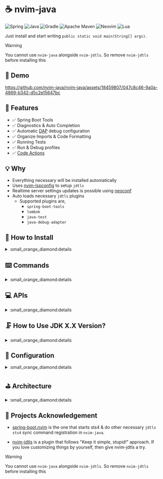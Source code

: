 # :coffee: nvim-java

![Spring](https://img.shields.io/badge/Spring-6DB33F?style=for-the-badge&logo=spring&logoColor=white)
![Java](https://img.shields.io/badge/java-%23ED8B00.svg?style=for-the-badge&logo=openjdk&logoColor=white)
![Gradle](https://img.shields.io/badge/Gradle-02303A.svg?style=for-the-badge&logo=Gradle&logoColor=white)
![Apache Maven](https://img.shields.io/badge/Apache%20Maven-C71A36?style=for-the-badge&logo=Apache%20Maven&logoColor=white)
![Neovim](https://img.shields.io/badge/NeoVim-%2357A143.svg?&style=for-the-badge&logo=neovim&logoColor=white)
![Lua](https://img.shields.io/badge/lua-%232C2D72.svg?style=for-the-badge&logo=lua&logoColor=white)

Just install and start writing `public static void main(String[] args)`.

> [!WARNING]
> You cannot use `nvim-java` alongside `nvim-jdtls`. So remove `nvim-jdtls` before installing this

## :loudspeaker: Demo

<https://github.com/nvim-java/nvim-java/assets/18459807/047c8c46-9a0a-4869-b342-d5c2e15647bc>

## :dizzy: Features

- :white_check_mark: Spring Boot Tools
- :white_check_mark: Diagnostics & Auto Completion
- :white_check_mark: Automatic [DAP](https://github.com/mfussenegger/nvim-dap)
  debug configuration
- :white_check_mark: Organize Imports & Code Formatting
- :white_check_mark: Running Tests
- :white_check_mark: Run & Debug profiles
- :white_check_mark: [Code Actions](https://github.com/nvim-java/nvim-java/wiki/Tips-&-Tricks#running-code-actions)

## :bulb: Why

- Everything necessary will be installed automatically
- Uses [nvim-lspconfig](https://github.com/neovim/nvim-lspconfig) to setup `jdtls`
- Realtime server settings updates is possible using [neoconf](https://github.com/folke/neoconf.nvim)
- Auto loads necessary `jdtls` plugins
  - Supported plugins are,
    - `spring-boot-tools`
    - `lombok`
    - `java-test`
    - `java-debug-adapter`

## :hammer: How to Install

<details>

<summary>:small_orange_diamond:details</summary>

### Starter Configs (Recommend for newbies)

Following are forks of original repositories pre-configured for java. If you
don't know how to get started, use one of the following to get started.

- [LazyVim](https://github.com/nvim-java/starter-lazyvim)
- [Kickstart](https://github.com/nvim-java/starter-kickstart)

### Distribution Specific Instructions

- [LazyVim](https://github.com/nvim-java/nvim-java/wiki/Lazyvim)
- [Kickstart](https://github.com/nvim-java/nvim-java/wiki/Kickstart)

### Custom Configuration Instructions

- Install the plugin

Using [lazy.nvim](https://github.com/folke/lazy.nvim)

```lua
return {'nvim-java/nvim-java'}
```

- Setup nvim-java before `lspconfig`

```lua
require('java').setup()
```

- Setup jdtls like you would usually do

```lua
require('lspconfig').jdtls.setup({})
```

Yep! That's all :)

</details>

## :keyboard: Commands

<details>

<summary>:small_orange_diamond:details</summary>

### Build

- `JavaBuildWorkspace` - Runs a full workspace build

### Runner

- `JavaRunnerRunMain` - Runs the application or selected main class (if there
  are multiple main classes)

```vim
:JavaRunnerRunMain
:JavaRunnerRunMain <arguments> <to> <pass>
```

- `JavaRunnerStopMain` - Stops the running application
- `JavaRunnerToggleLogs` - Toggle between show & hide runner log window

### DAP

- `JavaDapConfig` - DAP is autoconfigured on start up, but in case you want to
  force configure it again, you can use this API

### Test

- `JavaTestRunCurrentClass` - Run the test class in the active buffer
- `JavaTestDebugCurrentClass` - Debug the test class in the active buffer
- `JavaTestRunCurrentMethod` - Run the test method on the cursor
- `JavaTestDebugCurrentMethod` - Debug the test method on the cursor
- `JavaTestViewLastReport` - Open the last test report in a popup window

### Profiles

- `JavaProfile` - Opens the profiles UI

### Refactor

- `JavaRefactorExtractVariable` - Create a variable from value at cursor/selection
- `JavaRefactorExtractVariableAllOccurrence` - Create a variable for all
  occurrences from value at cursor/selection
- `JavaRefactorExtractConstant` - Create a constant from the value at cursor/selection
- `JavaRefactorExtractMethod` - Create a method from the value at cursor/selection
- `JavaRefactorExtractField` - Create a field from the value at cursor/selection
- `JavaRefactorConvertVariableToField` - Change a local variable to field

### Settings

- `JavaSettingsChangeRuntime` - Change the JDK version to another

</details>

## :computer: APIs

<details>

<summary>:small_orange_diamond:details</summary>

### Build

- `build.build_workspace` - Runs a full workspace build

```lua
require('java').build.build_workspace()
```

### Runner

- `built_in.run_app` - Runs the application or selected main class (if there
  are multiple main classes)

```lua
require('java').runner.built_in.run_app({})
require('java').runner.built_in.run_app({'arguments', 'to', 'pass', 'to', 'main'})
```

- `built_in.stop_app` - Stops the running application

```lua
require('java').runner.built_in.stop_app()
```

- `built_in.toggle_logs` - Toggle between show & hide runner log window

```lua
require('java').runner.built_in.toggle_logs()
```

### DAP

- `config_dap` - DAP is autoconfigured on start up, but in case you want to force
  configure it again, you can use this API

```lua
require('java').dap.config_dap()
```

### Test

- `run_current_class` - Run the test class in the active buffer

```lua
require('java').test.run_current_class()
```

- `debug_current_class` - Debug the test class in the active buffer

```lua
require('java').test.debug_current_class()
```

- `run_current_method` - Run the test method on the cursor

```lua
require('java').test.run_current_method()
```

- `debug_current_method` - Debug the test method on the cursor

```lua
require('java').test.debug_current_method()
```

- `view_report` - Open the last test report in a popup window

```lua
require('java').test.view_last_report()
```

### Profiles

```lua
require('java').profile.ui()
```

### Refactor

- `extract_variable` - Create a variable from value at cursor/selection

```lua
require('java').refactor.extract_variable()
```

- `extract_variable_all_occurrence` - Create a variable for all occurrences from
  value at cursor/selection

```lua
require('java').refactor.extract_variable_all_occurrence()
```

- `extract_constant` - Create a constant from the value at cursor/selection

```lua
require('java').refactor.extract_constant()
```

- `extract_method` - Create method from the value at cursor/selection

```lua
require('java').refactor.extract_method()
```

- `extract_field` - Create a field from the value at cursor/selection

```lua
require('java').refactor.extract_field()
```

- `convert_variable_to_field` - Change a local variable to field

```lua
require('java').refactor.convert_variable_to_field()
```

### Settings

- `change_runtime` - Change the JDK version to another

```lua
require('java').settings.change_runtime()
```

</details>

## :clamp: How to Use JDK X.X Version?

<details>
  
<summary>:small_orange_diamond:details</summary>

### Method 1

[Neoconf](https://github.com/folke/neoconf.nvim) can be used to manage LSP
setting including jdtls. Neoconf allows global configuration as well as project
vice configurations. Here is how you can set Jdtls setting on `neoconf.json`

```json
{
  "lspconfig": {
    "jdtls": {
      "java.configuration.runtimes": [
        {
          "name": "JavaSE-21",
          "path": "/opt/jdk-21",
          "default": true
        }
      ]
    }
  }
}
```

### Method 2

Pass the settings to Jdtls setup.

```lua
require('lspconfig').jdtls.setup({
  settings = {
    java = {
      configuration = {
        runtimes = {
          {
            name = "JavaSE-21",
            path = "/opt/jdk-21",
            default = true,
          }
        }
      }
    }
  }
})
```

</details>

## :wrench: Configuration

<details>

<summary>:small_orange_diamond:details</summary>

For most users changing the default configuration is not necessary. But if you
want, following options are available

```lua
{
  --  list of file that exists in root of the project
  root_markers = {
    'settings.gradle',
    'settings.gradle.kts',
    'pom.xml',
    'build.gradle',
    'mvnw',
    'gradlew',
    'build.gradle',
    'build.gradle.kts',
    '.git',
  },

  -- load java test plugins
  java_test = {
    enable = true,
  },

  -- load java debugger plugins
  java_debug_adapter = {
    enable = true,
  },

  spring_boot_tools = {
    enable = true,
  },

  jdk = {
    -- install jdk using mason.nvim
    auto_install = true,
  },

  notifications = {
    -- enable 'Configuring DAP' & 'DAP configured' messages on start up
    dap = true,
  },

  -- We do multiple verifications to make sure things are in place to run this
  -- plugin
  verification = {
    -- nvim-java checks for the order of execution of following
    -- * require('java').setup()
    -- * require('lspconfig').jdtls.setup()
    -- IF they are not executed in the correct order, you will see a error
    -- notification.
    -- Set following to false to disable the notification if you know what you
    -- are doing
    invalid_order = true,

    -- nvim-java checks if the require('java').setup() is called multiple
    -- times.
    -- IF there are multiple setup calls are executed, an error will be shown
    -- Set following property value to false to disable the notification if
    -- you know what you are doing
    duplicate_setup_calls = true,

    -- nvim-java checks if nvim-java/mason-registry is added correctly to
    -- mason.nvim plugin.
    -- IF it's not registered correctly, an error will be thrown and nvim-java
    -- will stop setup
    invalid_mason_registry = true,
  },
}
```

</details>

## :golf: Architecture

<details>

<summary>:small_orange_diamond:details</summary>

Following is the high level idea. Jdtls is the language server nvim-java
communicates with. However, we don't have all the features we need just in
Jdtls. So, we are loading java-test & java-debug-adapter extensions when we
launch Jdtls. Once the language server is started, we communicate with the
language server to do stuff.

For instance, to run the current test,

- Request Jdtls for test classes
- Request Jdtls for class paths, module paths, java executable
- Request Jdtls to start a debug session and send the port of the session back
- Prepare TCP connections to listen to the test results
- Start nvim-dap and let user interactions to be handled by nvim-dap
- Parse the test results as they come in
- Once the execution is done, open a window show the test results

```text
  ┌────────────┐                         ┌────────────┐
  │            │                         │            │
  │   Neovim   │                         │   VSCode   │
  │            │                         │            │
  └─────▲──────┘                         └──────▲─────┘
        │                                       │
        │                                       │
        │                                       │
        │                                       │
┌───────▼───────┐                ┌──────────────▼──────────────┐
│               │                │                             │
│   nvim-java   │                │   Extension Pack for Java   │
│               │                │                             │
└───────▲───────┘                └──────────────▲──────────────┘
        │                                       │
        │                                       │
        │                                       │
        │                                       │
        │                                       │
        │              ┌───────────┐            │
        │              │           │            │
        └──────────────►   JDTLS   ◄────────────┘
                       │           │
                       └───▲───▲───┘
                           │   │
                           │   │
                           │   │
                           │   │
                           │   │
  ┌───────────────┐        │   │         ┌────────────────────────┐
  │               │        │   │         │                        │
  │   java-test   ◄────────┘   └─────────►   java-debug-adapter   │
  │               │                      │                        │
  └───────────────┘                      └────────────────────────┘
```

</details>

## :bookmark_tabs: Projects Acknowledgement

- [spring-boot.nvim](https://github.com/JavaHello/spring-boot.nvim) is the one
  that starts sts4 & do other necessary `jdtls` `sts4` sync command registration
  in `nvim-java`.

- [nvim-jdtls](https://github.com/mfussenegger/nvim-jdtls) is a plugin that follows
  "Keep it simple, stupid!" approach. If you love customizing things by yourself,
  then give nvim-jdtls a try.

> [!WARNING]
> You cannot use `nvim-java` alongside `nvim-jdtls`. So remove `nvim-jdtls`
> before installing this

